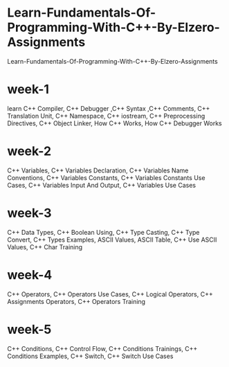 # Learn-Fundamentals-Of-Programming-With-C++-By-Elzero-Assignments
Learn-Fundamentals-Of-Programming-With-C++-By-Elzero-Assignments

# week-1
learn C++ Compiler, C++ Debugger ,C++ Syntax ,C++ Comments, C++ Translation Unit, C++ Namespace, C++ iostream, C++ Preprocessing Directives, C++ Object Linker, How C++ Works, How C++ Debugger Works

# week-2
C++ Variables, C++ Variables Declaration, C++ Variables Name Conventions, C++ Variables Constants, C++ Variables Constants Use Cases, C++ Variables Input And Output,
C++ Variables Use Cases

# week-3
C++ Data Types, C++ Boolean Using, C++ Type Casting, C++ Type Convert, C++ Types Examples, ASCII Values, ASCII Table, C++ Use ASCII Values, C++ Char Training

# week-4
C++ Operators, C++ Operators Use Cases, C++ Logical Operators, C++ Assignments Operators, C++ Operators Training

# week-5
C++ Conditions, C++ Control Flow, C++ Conditions Trainings, C++ Conditions Examples, C++ Switch, C++ Switch Use Cases
